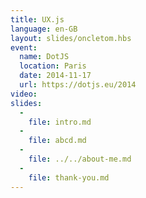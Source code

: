 ```yaml
---
title: UX.js
language: en-GB
layout: slides/oncletom.hbs
event:
  name: DotJS
  location: Paris
  date: 2014-11-17
  url: https://dotjs.eu/2014
video:
slides:
  -
    file: intro.md
  -
    file: abcd.md
  -
    file: ../../about-me.md
  -
    file: thank-you.md
---
```

